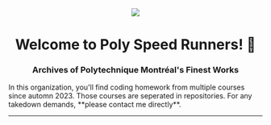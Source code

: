 <div align="center">
    <a> <img src="https://img.shields.io/badge/status-on-brightgreen"/> </a>
    <h1>Welcome to Poly Speed Runners! 👋</h1>
    <h3>Archives of Polytechnique Montréal's Finest Works</h3>
</div>
In this organization, you'll find coding homework from multiple courses since automn 2023. Those courses are seperated in repositories. For any takedown demands, **please contact me directly**.
<hr>

